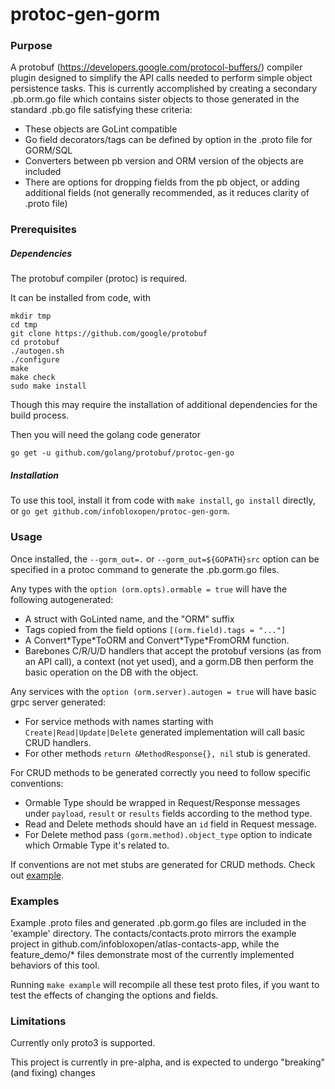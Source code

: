 # protoc-gen-gorm

### Purpose

A protobuf (https://developers.google.com/protocol-buffers/) compiler plugin
designed to simplify the API calls needed to perform simple object persistence
tasks. This is currently accomplished by creating a secondary .pb.orm.go file
which contains sister objects to those generated in the standard .pb.go file
satisfying these criteria:

- These objects are GoLint compatible
- Go field decorators/tags can be defined by option in the .proto file for
GORM/SQL
- Converters between pb version and ORM version of the objects are included
- There are options for dropping fields from the pb object, or adding additional
fields (not generally recommended, as it reduces clarity of .proto file)

### Prerequisites

##### Dependencies

The protobuf compiler (protoc) is required.

It can be installed from code, with
```
mkdir tmp
cd tmp
git clone https://github.com/google/protobuf
cd protobuf
./autogen.sh
./configure
make
make check
sudo make install
```
Though this may require the installation of additional dependencies for the build
process.

Then you will need the golang code generator
```
go get -u github.com/golang/protobuf/protoc-gen-go
```

##### Installation

To use this tool, install it from code with `make install`, `go install` directly,
or `go get github.com/infobloxopen/protoc-gen-gorm`.

### Usage

Once installed, the `--gorm_out=.` or `--gorm_out=${GOPATH}src`
option can be specified in a protoc command to generate the .pb.gorm.go files.

Any types with the `option (orm.opts).ormable = true` will have the following
autogenerated:
- A struct with GoLinted name, and the "ORM" suffix
- Tags copied from the field options `[(orm.field).tags = "..."]`
- A Convert\*Type\*ToORM and Convert\*Type\*FromORM function.
- Barebones C/R/U/D handlers that accept the protobuf versions (as from
  an API call), a context (not yet used), and a gorm.DB then perform the basic
  operation on the DB with the object.

Any services with the `option (orm.server).autogen = true` will have basic grpc server generated:

- For service methods with names starting with `Create|Read|Update|Delete` generated implementation will call basic CRUD handlers.
- For other methods `return &MethodResponse{}, nil` stub is generated.

For CRUD methods to be generated correctly you need to follow specific conventions:
- Ormable Type should be wrapped in Request/Response messages under `payload`, `result` or `results` fields according to the method type.
- Read and Delete methods should have an `id` field in Request message.
- For Delete method pass `(gorm.method).object_type` option to indicate which Ormable Type it's related to.

If conventions are not met stubs are generated for CRUD methods. Check out [example](example/feature_demo/test2.proto).

### Examples

Example .proto files and generated .pb.gorm.go files are included in the
'example' directory. The contacts/contacts.proto mirrors the example project
in github.com/infobloxopen/atlas-contacts-app, while the feature_demo/*
files demonstrate most of the currently implemented behaviors of this tool.

Running `make example` will recompile all these test proto files, if you want
to test the effects of changing the options and fields.


### Limitations

Currently only proto3 is supported.

This project is currently in pre-alpha, and is expected to undergo "breaking"
(and fixing) changes
